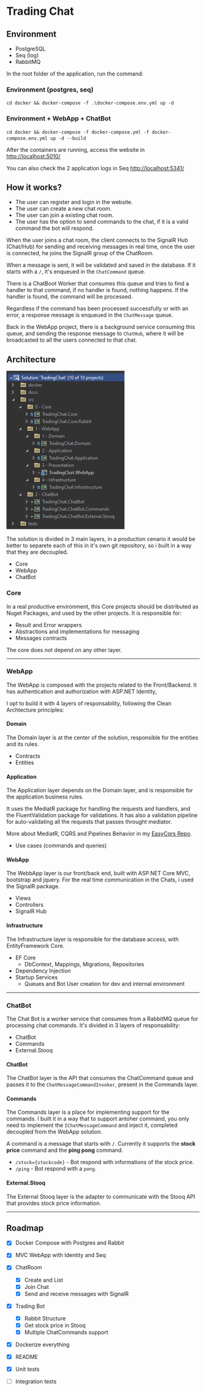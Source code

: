 # Trading Chat

## Environment

- PostgreSQL
- Seq (log)
- RabbitMQ

In the root folder of the application, run the command:

### Environment (postgres, seq)
```
cd docker && docker-compose -f .\docker-compose.env.yml up -d
```

### Environment + WebApp + ChatBot

```
cd docker && docker-compose -f docker-compose.yml -f docker-compose.env.yml up -d --build
```

After the containers are running, access the website in [http://localhost:5010/](http://localhost:5010/)

You can also check the 2 application logs in Seq [http://localhost:5341/](http://localhost:5341/)

## How it works?

- The user can register and login in the website.
- The user can create a new chat room.
- The user can join a existing chat room.
- The user has the option to send commands to the chat, if it is a valid command
the bot will respond.

When the user joins a chat room, the client connects to the SignalR Hub (Chat/Hub) for 
sending and receiving messages in real time, once the user is connected, he joins the SignalR group
of the ChatRoom.

When a message is sent, it will be validated and saved in the database. If it starts with a `/`,
it's enqueued in the `ChatCommand` queue.  

There is a ChatBoot Worker that consumes this queue and tries to find a handler to that command,
if no handler is found, nothing happens. If the handler is found, the command will be processed.

Regardless if the command has been processed successfully or with an error, a response message is 
enqueued in the `ChatMessage` queue.

Back in the WebApp project, there is a background service consuming this queue, and sending 
the response message to `ChatHub`, where it will be broadcasted to all the users connected to
that chat.

## Architecture

![Solution](./docs/solution.png)

The solution is divided in 3 main layers, in a production cenario it would be better 
to separete each of this in it's own git repository, so i built in a way that they are decoupled. 

- Core
- WebApp
- ChatBot

### Core

In a real productive environment, this Core projects should be distributed as Nuget Packages,
and used by the other projects. It is responsible for:

- Result and Error wrappers
- Abstractions and implementations for messaging
- Messages contracts

The core does not depend on any other layer.
___

### WebApp

The WebApp is composed with the projects related to the Front/Backend.
It has authentication and authorization with ASP.NET Identity,

I opt to build it with 4 layers of responsability, following the Clean Archtecture principles:

#### Domain

The Domain layer is at the center of the solution, responsible for the entities and its rules.

- Contracts
- Entities

#### Application

The Application layer depends on the Domain layer, and is responsible for the application
business rules.

It uses the MediatR package for handling the requests and handlers, and the FluentValidation package
for validations. It has also a validation pipeline for auto-validating all the requests that passes
throught mediator.

More about MediatR, CQRS and Pipelines Behavior in my [EasyCqrs Repo](https://github.com/tuliopaim/EasyCqrs).

- Use cases (commands and queries)

#### WebApp

The WebbApp layer is our front/back end, built with ASP.NET Core MVC, bootstrap and jquery.
For the real time communication in the Chats, i used the SignalR package.

- Views
- Controllers
- SignalR Hub

#### Infrastructure

The Infrastructure layer is responsible for the database access, with EntityFramework Core. 

- EF Core 
	- DbContext, Mappings, Migrations, Repositories
- Dependency Injection
- Startup Services 
	- Queues and Bot User creation for dev and internal environment

___

### ChatBot

The Chat Bot is a worker service that consumes from a RabbitMQ queue for processing chat commands.
It's divided in 3 layers of responsability:

- ChatBot
- Commands
- External.Stooq

#### ChatBot

The ChatBot layer is the API that consumes the ChatCommand queue and passes it to the 
`ChatMessageCommandInvoker`, present in the Commands layer.

#### Commands

The Commands layer is a place for implementing support for the commands. I built it in a way that
to support antoher command, you only need to implement the `IChatMessageCommand` and inject it, 
completed decoupled from the WebApp solution.

A command is a message that starts with `/`.
Currently it supports the **stock price** command and the **ping pong** command.

- `/stock={stockcode}` - Bot respond with informations of the stock price.
- `/ping` - Bot respond with a `pong`.

#### External.Stooq

The External Stooq layer is the adapter to communicate with the Stooq API that provides stock
price information.

___

## Roadmap

- [x] Docker Compose with Postgres and Rabbit
- [x] MVC WebApp with Identity and Seq
- [x] ChatRoom
	- [x] Create and List
	- [x] Join Chat
	- [x] Send and receive messages with SignalR
- [x] Trading Bot
	- [x] Rabbit Structure
	- [x] Get stock price in Stooq 
	- [x] Multiple ChatCommands support
- [x] Dockerize everything
- [x] README
- [x] Unit tests
- [ ] Integration tests

